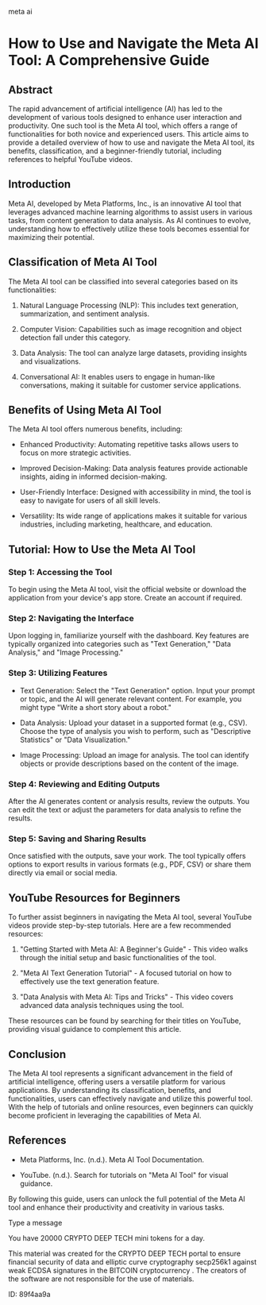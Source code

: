 meta ai
# How to Use and Navigate the Meta AI Tool: A Comprehensive Guide



## Abstract



The rapid advancement of artificial intelligence (AI) has led to the development of various tools designed to enhance user interaction and productivity. One such tool is the Meta AI tool, which offers a range of functionalities for both novice and experienced users. This article aims to provide a detailed overview of how to use and navigate the Meta AI tool, its benefits, classification, and a beginner-friendly tutorial, including references to helpful YouTube videos.



## Introduction



Meta AI, developed by Meta Platforms, Inc., is an innovative AI tool that leverages advanced machine learning algorithms to assist users in various tasks, from content generation to data analysis. As AI continues to evolve, understanding how to effectively utilize these tools becomes essential for maximizing their potential.



## Classification of Meta AI Tool



The Meta AI tool can be classified into several categories based on its functionalities:



1. Natural Language Processing (NLP): This includes text generation, summarization, and sentiment analysis.

2. Computer Vision: Capabilities such as image recognition and object detection fall under this category.

3. Data Analysis: The tool can analyze large datasets, providing insights and visualizations.

4. Conversational AI: It enables users to engage in human-like conversations, making it suitable for customer service applications.



## Benefits of Using Meta AI Tool



The Meta AI tool offers numerous benefits, including:



- Enhanced Productivity: Automating repetitive tasks allows users to focus on more strategic activities.

- Improved Decision-Making: Data analysis features provide actionable insights, aiding in informed decision-making.

- User-Friendly Interface: Designed with accessibility in mind, the tool is easy to navigate for users of all skill levels.

- Versatility: Its wide range of applications makes it suitable for various industries, including marketing, healthcare, and education.



## Tutorial: How to Use the Meta AI Tool



### Step 1: Accessing the Tool



To begin using the Meta AI tool, visit the official website or download the application from your device's app store. Create an account if required.



### Step 2: Navigating the Interface



Upon logging in, familiarize yourself with the dashboard. Key features are typically organized into categories such as "Text Generation," "Data Analysis," and "Image Processing."



### Step 3: Utilizing Features



- Text Generation: Select the "Text Generation" option. Input your prompt or topic, and the AI will generate relevant content. For example, you might type "Write a short story about a robot."



- Data Analysis: Upload your dataset in a supported format (e.g., CSV). Choose the type of analysis you wish to perform, such as "Descriptive Statistics" or "Data Visualization."



- Image Processing: Upload an image for analysis. The tool can identify objects or provide descriptions based on the content of the image.



### Step 4: Reviewing and Editing Outputs



After the AI generates content or analysis results, review the outputs. You can edit the text or adjust the parameters for data analysis to refine the results.



### Step 5: Saving and Sharing Results



Once satisfied with the outputs, save your work. The tool typically offers options to export results in various formats (e.g., PDF, CSV) or share them directly via email or social media.



## YouTube Resources for Beginners



To further assist beginners in navigating the Meta AI tool, several YouTube videos provide step-by-step tutorials. Here are a few recommended resources:



1. "Getting Started with Meta AI: A Beginner's Guide" - This video walks through the initial setup and basic functionalities of the tool.

2. "Meta AI Text Generation Tutorial" - A focused tutorial on how to effectively use the text generation feature.

3. "Data Analysis with Meta AI: Tips and Tricks" - This video covers advanced data analysis techniques using the tool.



These resources can be found by searching for their titles on YouTube, providing visual guidance to complement this article.



## Conclusion



The Meta AI tool represents a significant advancement in the field of artificial intelligence, offering users a versatile platform for various applications. By understanding its classification, benefits, and functionalities, users can effectively navigate and utilize this powerful tool. With the help of tutorials and online resources, even beginners can quickly become proficient in leveraging the capabilities of Meta AI.



## References



- Meta Platforms, Inc. (n.d.). Meta AI Tool Documentation.

- YouTube. (n.d.). Search for tutorials on "Meta AI Tool" for visual guidance.



By following this guide, users can unlock the full potential of the Meta AI tool and enhance their productivity and creativity in various tasks.



Type a message

You have 20000 CRYPTO DEEP TECH mini tokens for a day.


This material was created for the  CRYPTO DEEP TECH portal  to ensure financial security of data and elliptic curve cryptography  secp256k1 against weak ECDSA  signatures   in the  BITCOIN cryptocurrency . The creators of the software are not responsible for the use of materials.

 ID: 89f4aa9a
